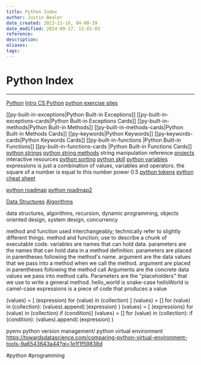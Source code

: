 ```yaml
---
title: Python Index
author: Justin Bealer
date_created: 2023-11-16, 04-00-39
date_modified: 2024-09-17, 11-01-03
reference: 
description: 
aliases: 
tags: 
---
```

# Python Index

---
[Python](Python.md)
[Intro CS Python](Intro-CS-Python.md)
[python exercise sites](python-exercise-sites.md)

[[py-built-in-exceptions|Python Built-in Exceptions]]
	[[py-built-in-exceptions-cards|Python Built-in Exceptions Cards]]
[[py-built-in-methods|Python Built-in Methods]]
	[[py-built-in-methods-cards|Python Built-in Methods Cards]]
[[py-keywords|Python Keywords]]
	[[py-keywords-cards|Python Keywords Cards]]
[[py-built-in-functions |Python Built-in Functions]]
	[[py-built-in-functions-cards |Python Built-in Functions Cards]]
[python strings](python-strings.md)
[python string methods](python-string-methods.md)
  string manipulation
reference
[projects](projects.md)
interactive
resources
[python sorting](python-sorting.md)
[python skill](python-skill.md)
[python variables](python-variables.md)
expressions is just a combination of values, variables and operators.
the square of a number is equal to this number power 0.5
[python tokens](python-tokens.md)
[python cheat sheet](python-cheat-sheet.md)

[python roadmap](python-roadmap.md)
[python roadmap2](python-roadmap2.md)

[Data Structures](data-structures.md)
[Algorithms](algorithms.md)

data structures, algorithms, recursion, dynamic programming, objects oriented
design, system design, concurrency

method and function used interchangeably; technically refer to slightly different things.
method and function; use to describe a chunk of executable code.
variables are names that can hold data.
parameters are the names that can hold data in a method definition.
parameters are placed in parentheses following the method's name.
argument are the data values that we pass into a method when we call the method.
argument are placed in parentheses following the method call
Arguments are the concrete data values we pass into method calls.
Parameters are the "placeholders" that we use to write a general method.
hello_world is snake-case
helloWorld is camel-case
expressions is a piece of code that produces a value

(values) = [ (expression) for (value) in (collection) ]
(values) = []
for (value) in (collection):
  (values).append( (expression) )
(values) = [ (expressions) for (value) in (collection) if (condition)]
(values) = []
for (value) in (collection):
  if (condition):
    (values).append( (expression) )

pyenv python version management/ python virtual environment
  https://towardsdatascience.com/comparing-python-virtual-environment-tools-9a6543643a44?gi=1e1f1f59838d

  #python #programming
